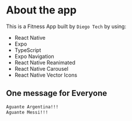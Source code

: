 # About the app

This is a Fitness App built by `Diego Tech` by using:

- React Native
- Expo
- TypeScript
- Expo Navigation
- React Native Reanimated
- React Native Carousel
- React Native Vector Icons

## One message for Everyone

```bash
Aguante Argentina!!!
Aguante Messi!!!
```